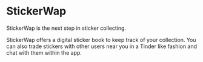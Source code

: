 # StickerWap

StickerWap is the next step in sticker collecting.

StickerWap offers a digital sticker book to keep track of your collection. You can also trade stickers with other users near you in a Tinder like fashion and chat with them within the app. 
